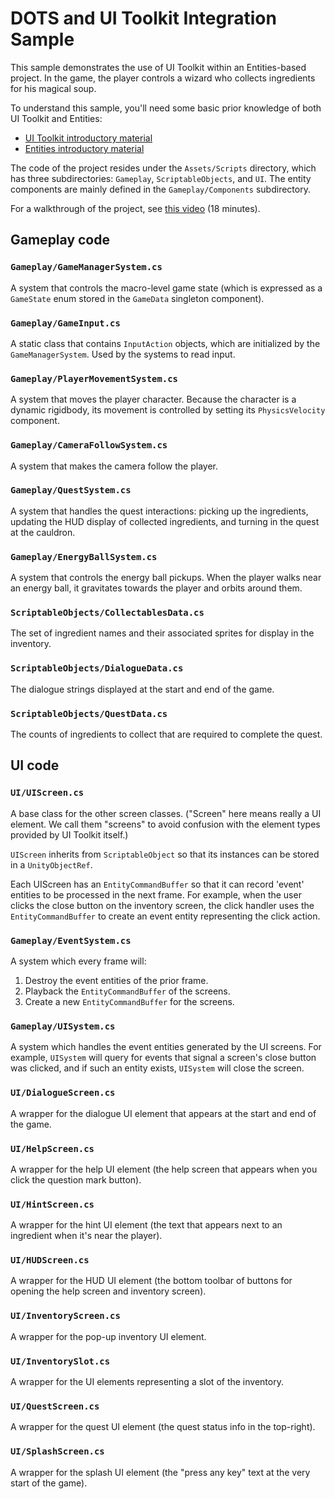 # DOTS and UI Toolkit Integration Sample

This sample demonstrates the use of UI Toolkit within an Entities-based project. In the game, the player controls a wizard who collects ingredients for his magical soup.

To understand this sample, you'll need some basic prior knowledge of both UI Toolkit and Entities:

- [UI Toolkit introductory material](https://learn.unity.com/course/ui-toolkit-fundamentals)
- [Entities introductory material](https://github.com/Unity-Technologies/EntityComponentSystemSamples)

The code of the project resides under the `Assets/Scripts` directory, which has three subdirectories: `Gameplay`, `ScriptableObjects`, and `UI`. The entity components are mainly defined in the `Gameplay/Components` subdirectory.

For a walkthrough of the project, see [this video](https://youtu.be/72EaJ1OW9Nw) (18 minutes).

## Gameplay code

### `Gameplay/GameManagerSystem.cs`

A system that controls the macro-level game state (which is expressed as a `GameState` enum stored in the `GameData` singleton component).

### `Gameplay/GameInput.cs`

A static class that contains `InputAction` objects, which are initialized by the `GameManagerSystem`. Used by the systems to read input.

### `Gameplay/PlayerMovementSystem.cs`

A system that moves the player character. Because the character is a dynamic rigidbody, its movement is controlled by setting its `PhysicsVelocity` component.

### `Gameplay/CameraFollowSystem.cs`

A system that makes the camera follow the player.

### `Gameplay/QuestSystem.cs`

A system that handles the quest interactions: picking up the ingredients, updating the HUD display of collected ingredients, and turning in the quest at the cauldron.

### `Gameplay/EnergyBallSystem.cs`

A system that controls the energy ball pickups. When the player walks near an energy ball, it gravitates towards the player and orbits around them.

### `ScriptableObjects/CollectablesData.cs`

The set of ingredient names and their associated sprites for display in the inventory.

### `ScriptableObjects/DialogueData.cs`

The dialogue strings displayed at the start and end of the game.

### `ScriptableObjects/QuestData.cs`

The counts of ingredients to collect that are required to complete the quest.

## UI code

### `UI/UIScreen.cs`

A base class for the other screen classes. ("Screen" here means really a UI element. We call them "screens" to avoid confusion with the element types provided by UI Toolkit itself.)

`UIScreen` inherits from `ScriptableObject` so that its instances can be stored in a `UnityObjectRef`.

Each UIScreen has an `EntityCommandBuffer` so that it can record 'event' entities to be processed in the next frame. For example, when the user clicks the close button on the inventory screen, the click handler uses the `EntityCommandBuffer` to create an event entity representing the click action.

### `Gameplay/EventSystem.cs`

A system which every frame will:

1. Destroy the event entities of the prior frame.
2. Playback the `EntityCommandBuffer` of the screens.
3. Create a new `EntityCommandBuffer` for the screens.

### `Gameplay/UISystem.cs`

A system which handles the event entities generated by the UI screens. For example, `UISystem` will query for events that signal a screen's close button was clicked, and if such an entity exists, `UISystem` will close the screen.

### `UI/DialogueScreen.cs`

A wrapper for the dialogue UI element that appears at the start and end of the game.

### `UI/HelpScreen.cs`

A wrapper for the help UI element (the help screen that appears when you click the question mark button).

### `UI/HintScreen.cs`

A wrapper for the hint UI element (the text that appears next to an ingredient when it's near the player).

### `UI/HUDScreen.cs`

A wrapper for the HUD UI element (the bottom toolbar of buttons for opening the help screen and inventory screen).

### `UI/InventoryScreen.cs`

A wrapper for the pop-up inventory UI element.

### `UI/InventorySlot.cs`

A wrapper for the UI elements representing a slot of the inventory.

### `UI/QuestScreen.cs`

A wrapper for the quest UI element (the quest status info in the top-right).

### `UI/SplashScreen.cs`

A wrapper for the splash UI element (the "press any key" text at the very start of the game).



